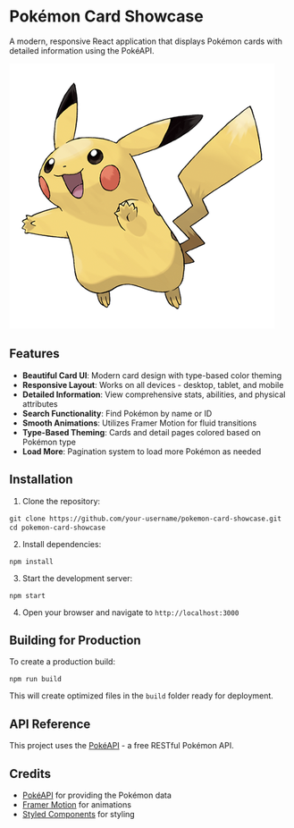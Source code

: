 # Pokémon Card Showcase

A modern, responsive React application that displays Pokémon cards with detailed information using the PokéAPI.

![Pokemon Card Showcase](https://raw.githubusercontent.com/PokeAPI/sprites/master/sprites/pokemon/other/official-artwork/25.png)

## Features

- **Beautiful Card UI**: Modern card design with type-based color theming
- **Responsive Layout**: Works on all devices - desktop, tablet, and mobile
- **Detailed Information**: View comprehensive stats, abilities, and physical attributes
- **Search Functionality**: Find Pokémon by name or ID
- **Smooth Animations**: Utilizes Framer Motion for fluid transitions
- **Type-Based Theming**: Cards and detail pages colored based on Pokémon type
- **Load More**: Pagination system to load more Pokémon as needed

## Installation

1. Clone the repository:
```
git clone https://github.com/your-username/pokemon-card-showcase.git
cd pokemon-card-showcase
```

2. Install dependencies:
```
npm install
```

3. Start the development server:
```
npm start
```

4. Open your browser and navigate to `http://localhost:3000`

## Building for Production

To create a production build:

```
npm run build
```

This will create optimized files in the `build` folder ready for deployment.

## API Reference

This project uses the [PokéAPI](https://pokeapi.co/) - a free RESTful Pokémon API.

## Credits

- [PokéAPI](https://pokeapi.co/) for providing the Pokémon data
- [Framer Motion](https://www.framer.com/motion/) for animations
- [Styled Components](https://styled-components.com/) for styling
